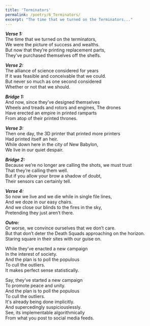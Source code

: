 ```yaml
---
title: 'Terminators'
permalink: /poetry/6_Terminators/
excerpt: "The time that we turned on the Terminators..."
---
```


***Verse 1:*** \
  The time that we turned on the terminators, \
  We were the picture of success and wealths. \
  But now that they’re printing replacement parts, \
  They’ve purchased themselves off the shelfs.

***Verse 2:*** \
  The alliance of science considered for years \
  If it was feasible and conceivable that we could. \
  But never so much as one second considered \
  Whether or not that we should.

***Bridge 1:*** \
  And now, since they’ve designed themselves \
  Wheels and treads and rotors and engines, The drones \
  Have erected an empire in printed ramparts \
  From atop of their printed thrones.

***Verse 3:*** \
  Then one day, the 3D printer that printed more printers \
  Had printed itself an heir. \
  While down here in the city of New Babylon, \
  We live in our quiet despair.

***Bridge 2:*** \
  Because we’re no longer are calling the shots, we must trust \
  That they’re calling them well. \
  But if you allow your brow a shadow of doubt, \
  Their sensors can certainly tell.

***Verse 4:*** \
  So now we live and we die while in single file lines, \
  And we doze in our easy chairs. \
  And we close our blinds to the fires in the sky, \
  Pretending they just aren’t there.

***Outro:*** \
  Or worse, we convince ourselves that we don’t care. \
  But that don’t deter the Death Squads approaching on the horizon. \
  Staring square in their sites with our guise on.

  While they’ve enacted a new campaign \
  In the interest of society. \
  And the plan is to poll the populous \
  To cull the outliers. \
  It makes perfect sense statistically.

  Say, they’ve started a new campaign \
  To promote peace and unity. \
  And the plan is to poll the populous \
  To cull the outliers. \
  It's already being done implicitly. \
  And supercedingly suspiciouslessly. \
  See, its implementable algorithmically \
  From what you post to social media feeds.